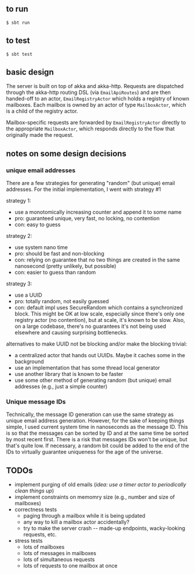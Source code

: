 ## to run

```$bash
$ sbt run
```
## to test

```$bash
$ sbt test
```

## basic design

The server is built on top of akka and akka-http. Requests are dispatched through the akka-http routing DSL 
(via `EmailApiRoutes`) and are then handed-off to an actor, `EmailRegistryActor` which holds a registry of known 
mailboxes. Each mailbox is owned by an actor of type `MailboxActor`, which is a child of the registry actor. 

Mailbox-specific requests are forwarded by `EmailRegistryActor` directly to the appropriate `MailboxActor`, which
responds directly to the flow that originally made the request.

## notes on some design decisions

### unique email addresses

There are a few strategies for generating "random" (but unique) email addresses. For the initial
implementation, I went with strategy #1

strategy 1:
- use a monotomically increasing counter and append it to some name
- pro: guaranteed unique, very fast, no locking, no contention
- con: easy to guess

strategy 2:
- use system nano time
- pro: should be fast and non-blocking
- con: relying on guarantee that no two things are created in the same nanosecond (pretty unlikely, but possible)
- con: easier to guess than random

strategy 3:
- use a UUID
- pro: totally random, not easily guessed
- con: default impl uses SecureRandom which contains a synchronized block. This might be OK at low scale,
    especially since there's only one registry actor (no contention), but at scale, it's known to be slow. Also, 
    on a large codebase, there's no guarantees it's not being used elsewhere and causing surprising bottlenecks.

alternatives to make UUID not be blocking and/or make the blocking trivial:
 - a centralized actor that hands out UUIDs. Maybe it caches some in the background
 - use an implementation that has some thread local generator
 - use another library that is known to be faster
 - use some other method of generating random (but unique) email addresses (e.g., just a simple counter)

### Unique message IDs

Technically, the message ID generation can use the same strategy as unique email address generation. However,
for the sake of keeping things simple, I used current system time in nanoseconds as the message ID. This is so
that the messages can be sorted by ID and at the same time be sorted by most recent first. There is a risk that
messages IDs won't be unique, but that's quite low. If necessary, a random bit could be added to the end of the IDs
to virtually guarantee uniqueness for the age of the universe.

## TODOs

* implement purging of old emails (_idea: use a timer actor to periodically clean things up_)
* implement constraints on memomry size (e.g., number and size of mailboxes)
* correctness tests
    * paging through a mailbox while it is being updated
    * any way to kill a mailbox actor accidentally?
    * try to make the server crash -- made-up endpoints, wacky-looking requests, etc.
* stress tests
    * lots of mailboxes
    * lots of messages in mailboxes
    * lots of simultaneous requests
    * lots of requests to one mailbox at once
